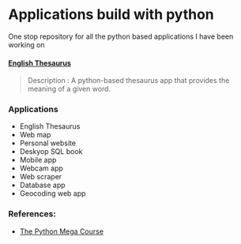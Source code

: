 # Applications build with python

One stop repository for all the python based applications I have been working on

#### [English Thesaurus]()
> Description : A python-based thesaurus app that provides the meaning of a given word. 


### Applications
 * English Thesaurus 
 * Web map
 * Personal website 
 * Deskyop SQL book
 * Mobile app 
 * Webcam app
 * Web scraper
 * Database app
 * Geocoding web app

### References:
* [The Python Mega Course](https://www.udemy.com/course/the-python-mega-course)
